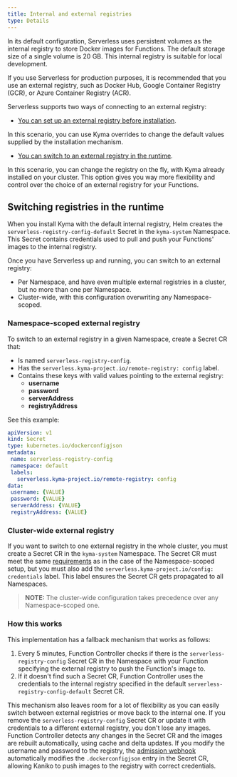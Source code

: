 ```yaml
---
title: Internal and external registries
type: Details
---
```


In its default configuration, Serverless uses persistent volumes as the internal registry to store Docker images for Functions. The default storage size of a single volume is 20 GB. This internal registry is suitable for local development.

If you use Serverless for production purposes, it is recommended that you use an external registry, such as Docker Hub, Google Container Registry (GCR), or Azure Container Registry (ACR).

Serverless supports two ways of connecting to an external registry:

- [You can set up an external registry before installation](#tutorials-set-an-external-docker-registry).

In this scenario, you can use Kyma overrides to change the default values supplied by the installation mechanism.

- [You can switch to an external registry in the runtime](#tutorials-switch-to-an-external-docker-registry).

In this scenario, you can change the registry on the fly, with Kyma already installed on your cluster. This option gives you way more flexibility and control over the choice of an external registry for your Functions.

## Switching registries in the runtime

When you install Kyma with the default internal registry, Helm creates the `serverless-registry-config-default` Secret in the `kyma-system` Namespace. This Secret contains credentials used to pull and push your Functions' images to the internal registry.

Once you have Serverless up and running, you can switch to an external registry:
- Per Namespace, and have even multiple external registries in a cluster, but no more than one per Namespace.
- Cluster-wide, with this configuration overwriting any Namespace-scoped.

### Namespace-scoped external registry

To switch to an external registry in a given Namespace, create a Secret CR that:

- Is named `serverless-registry-config`.
- Has the `serverless.kyma-project.io/remote-registry: config` label.
- Contains these keys with valid values pointing to the external registry:
  - **username**
  - **password**
  - **serverAddress**
  - **registryAddress**

See this example:

  ```yaml
  apiVersion: v1
  kind: Secret
  type: kubernetes.io/dockerconfigjson
  metadata:
   name: serverless-registry-config
   namespace: default
   labels:
     serverless.kyma-project.io/remote-registry: config
  data:
   username: {VALUE}
   password: {VALUE}
   serverAddress: {VALUE}
   registryAddress: {VALUE}
  ```

### Cluster-wide external registry

If you want to switch to one external registry in the whole cluster, you must create a Secret CR in the `kyma-system` Namespace. The Secret CR must meet the same [requirements](#namespace-scoped-external-registry) as in the case of the Namespace-scoped setup, but you must also add the `serverless.kyma-project.io/config: credentials` label. This label ensures the Secret CR gets propagated to all Namespaces.

> **NOTE:** The cluster-wide configuration takes precedence over any Namespace-scoped one.

### How this works

This implementation has a fallback mechanism that works as follows:

1. Every 5 minutes, Function Controller checks if there is the `serverless-registry-config` Secret CR in the Namespace with your Function specifying the external registry to push the Function's image to.
2. If it doesn't find such a Secret CR, Function Controller uses the credentials to the internal registry specified in the default `serverless-registry-config-default` Secret CR.

This mechanism also leaves room for a lot of flexibility as you can easily switch between external registries or move back to the internal one. If you remove the `serverless-registry-config` Secret CR or update it with credentials to a different external registry, you don't lose any images. Function Controller detects any changes in the Secret CR and the images are rebuilt automatically, using cache and delta updates. If you modify the username and password to the registry, the [admission webhook](#details-supported-webhooks-admission-webhook) automatically modifies the `.dockerconfigjson` entry in the Secret CR, allowing Kaniko to push images to the registry with correct credentials.
